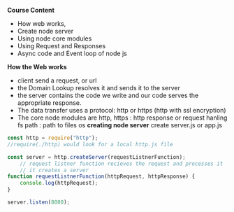 **Course Content**

- How web works,
- Create node server
- Using node core modules
- Using Request and Responses
- Async code and Event loop of node js

**How the Web works**

- client send a request, or url
- the Domain Lookup resolves it and sends it to the server
- the server contains the code we write and our code serves the appropriate response.
- The data transfer uses a protocol: http or https (http with ssl encryption)
- The core node modules are
    http, https : http response or request hanling
    fs
    path : path to files
    os
**creating node server**
create server.js or app.js

```js
const http = require("http");
//require(./http) would look for a local http.js file

const server = http.createServer(requestListnerFunction); 
    // request listner function recieves the request and processes it
    // it creates a server
function requestListnerFunction(httpRequest, httpResponse) {
    console.log(httpRequest);
}

server.listen(8080);

```